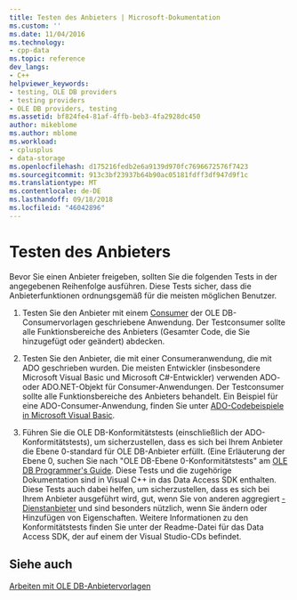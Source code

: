 ```yaml
---
title: Testen des Anbieters | Microsoft-Dokumentation
ms.custom: ''
ms.date: 11/04/2016
ms.technology:
- cpp-data
ms.topic: reference
dev_langs:
- C++
helpviewer_keywords:
- testing, OLE DB providers
- testing providers
- OLE DB providers, testing
ms.assetid: bf824fe4-81af-4ffb-beb3-4fa2928dc450
author: mikeblome
ms.author: mblome
ms.workload:
- cplusplus
- data-storage
ms.openlocfilehash: d175216fedb2e6a9139d970fc7696672576f7423
ms.sourcegitcommit: 913c3bf23937b64b90ac05181fdff3df947d9f1c
ms.translationtype: MT
ms.contentlocale: de-DE
ms.lasthandoff: 09/18/2018
ms.locfileid: "46042896"
---
```

# <a name="testing-your-provider"></a>Testen des Anbieters

Bevor Sie einen Anbieter freigeben, sollten Sie die folgenden Tests in der angegebenen Reihenfolge ausführen. Diese Tests sicher, dass die Anbieterfunktionen ordnungsgemäß für die meisten möglichen Benutzer.  
  
1. Testen Sie den Anbieter mit einem [Consumer](../../data/oledb/creating-an-ole-db-consumer.md) der OLE DB-Consumervorlagen geschriebene Anwendung. Der Testconsumer sollte alle Funktionsbereiche des Anbieters (Gesamter Code, die Sie hinzugefügt oder geändert) abdecken.  
  
1. Testen Sie den Anbieter, die mit einer Consumeranwendung, die mit ADO geschrieben wurden. Die meisten Entwickler (insbesondere Microsoft Visual Basic und Microsoft C#-Entwickler) verwenden ADO- oder ADO.NET-Objekt für Consumer-Anwendungen. Der Testconsumer sollte alle Funktionsbereiche des Anbieters behandelt. Ein Beispiel für eine ADO-Consumer-Anwendung, finden Sie unter [ADO-Codebeispiele in Microsoft Visual Basic](https://msdn.microsoft.com/library/ms807514.aspx).  
  
1. Führen Sie die OLE DB-Konformitätstests (einschließlich der ADO-Konformitätstests), um sicherzustellen, dass es sich bei Ihrem Anbieter die Ebene 0-standard für OLE DB-Anbieter erfüllt. (Eine Erläuterung der Ebene 0, suchen Sie nach "OLE DB-Ebene 0-Konformitätstests" am [OLE DB Programmer's Guide](/previous-versions/windows/desktop/ms713643\(v=vs.85\)). Diese Tests und die zugehörige Dokumentation sind in Visual C++ in das Data Access SDK enthalten. Diese Tests auch dabei helfen, um sicherzustellen, dass es sich bei Ihrem Anbieter ausgeführt wird, gut, wenn Sie von anderen aggregiert [-Dienstanbieter](../../data/oledb/ole-db-resource-pooling-and-services.md) und sind besonders nützlich, wenn Sie ändern oder Hinzufügen von Eigenschaften. Weitere Informationen zu den Konformitätstests finden Sie unter der Readme-Datei für das Data Access SDK, der auf einem der Visual Studio-CDs befindet.  
  
## <a name="see-also"></a>Siehe auch  

[Arbeiten mit OLE DB-Anbietervorlagen](../../data/oledb/working-with-ole-db-provider-templates.md)